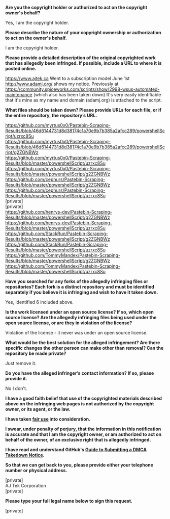 **Are you the copyright holder or authorized to act on the copyright owner's behalf?**

Yes, I am the copyright holder.

**Please describe the nature of your copyright ownership or authorization to act on the owner's behalf.**

I am the copyright holder.

**Please provide a detailed description of the original copyrighted work that has allegedly been infringed. If possible, include a URL to where it is posted online.**

https://www.ajtek.ca Went to a subscription model June 1st http://www.adamj.org/ shows my notice. Previously at https://community.spiceworks.com/scripts/show/2998-wsus-automated-maintenance (which also has been taken down) It's very easily identifiable that it's mine as my name and domain (adamj.org) is attached to the script.

**What files should be taken down? Please provide URLs for each file, or if the entire repository, the repository’s URL.**

https://github.com/myrtus0x0/Pastebin-Scraping-Results/blob/46d6144731d8d38174c1a70e9b7b385a2afcc289/powershellScript/uzrxc8Su  
https://github.com/myrtus0x0/Pastebin-Scraping-Results/blob/46d6144731d8d38174c1a70e9b7b385a2afcc289/powershellScript/g2ZGNBWz   
https://github.com/myrtus0x0/Pastebin-Scraping-Results/blob/master/powershellScript/uzrxc8Su  
https://github.com/myrtus0x0/Pastebin-Scraping-Results/blob/master/powershellScript/g2ZGNBWz  
https://github.com/cephurs/Pastebin-Scraping-Results/blob/master/powershellScript/g2ZGNBWz  
https://github.com/cephurs/Pastebin-Scraping-Results/blob/master/powershellScript/uzrxc8Su  
[private]  
[private]  
https://github.com/henrys-dev/Pastebin-Scraping-Results/blob/master/powershellScript/g2ZGNBWz  
https://github.com/henrys-dev/Pastebin-Scraping-Results/blob/master/powershellScript/uzrxc8Su  
https://github.com/StackRun/Pastebin-Scraping-Results/blob/master/powershellScript/g2ZGNBWz  
https://github.com/StackRun/Pastebin-Scraping-Results/blob/master/powershellScript/uzrxc8Su  
https://github.com/TommyMandex/Pastebin-Scraping-Results/blob/master/powershellScript/g2ZGNBWz  
https://github.com/TommyMandex/Pastebin-Scraping-Results/blob/master/powershellScript/uzrxc8Su

**Have you searched for any forks of the allegedly infringing files or repositories? Each fork is a distinct repository and must be identified separately if you believe it is infringing and wish to have it taken down.**

Yes, identified 6 included above.

**Is the work licensed under an open source license? If so, which open source license? Are the allegedly infringing files being used under the open source license, or are they in violation of the license?**

Violation of the license - it never was under an open source license.

**What would be the best solution for the alleged infringement? Are there specific changes the other person can make other than removal? Can the repository be made private?**

Just remove it.

**Do you have the alleged infringer’s contact information? If so, please provide it.**

No I don't.

**I have a good faith belief that use of the copyrighted materials described above on the infringing web pages is not authorized by the copyright owner, or its agent, or the law.**

**I have taken <a href="https://www.lumendatabase.org/topics/22">fair use</a> into consideration.**

**I swear, under penalty of perjury, that the information in this notification is accurate and that I am the copyright owner, or am authorized to act on behalf of the owner, of an exclusive right that is allegedly infringed.**

**I have read and understand GitHub's <a href="https://docs.github.com/articles/guide-to-submitting-a-dmca-takedown-notice/">Guide to Submitting a DMCA Takedown Notice</a>.**

**So that we can get back to you, please provide either your telephone number or physical address.**

[private]  
AJ Tek Corporation  
[private]

**Please type your full legal name below to sign this request.**

[private]
